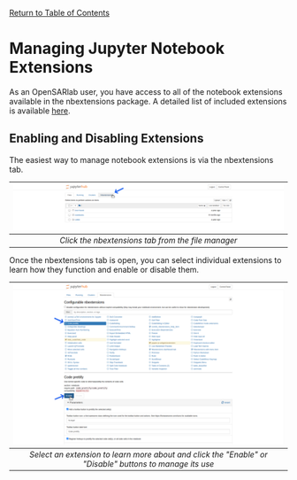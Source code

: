 [Return to Table of Contents](../user.md)

# Managing Jupyter Notebook Extensions
As an OpenSARlab user, you have access to all of the notebook extensions available in the nbextensions package. A detailed list of included extensions is available [here](https://jupyter-contrib-nbextensions.readthedocs.io/en/latest/nbextensions.html).

## Enabling and Disabling Extensions

The easiest way to manage notebook extensions is via the nbextensions tab.

| ![Selecting the nbextensions tab.](../assets/nbextensions.png) | 
|:-------------:|
| *Click the nbextensions tab from the file manager* |

Once the nbextensions tab is open, you can select individual extensions to learn how they function and enable or disable them.

| ![Selecting an extension and enabling it.](../assets/manage_extensions.png) | 
|:-------------:|
| *Select an extension to learn more about and click the "Enable" or "Disable" buttons to manage its use* |